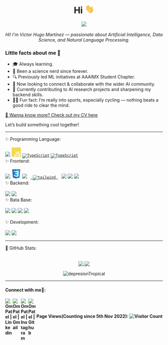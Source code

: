<h1 align="center">Hi <img src="https://raw.githubusercontent.com/ABSphreak/ABSphreak/master/gifs/Hi.gif" width="30px"></h1>
<p align="center">
  <a href="https://github.com/Ratheshan03/readme-typing-svg"><img src="https://readme-typing-svg.herokuapp.com?lines=Science+Enthusiast;Student+Chapter+AAAIMX;Machine+Learning+Leader;AI+reaserch;Cycling&center=true&width=500&height=50"></a>
</p>

<p align="center">
  <em>
    Hi! I'm Victor Hugo Martínez — passionate about Artificial Intelligence, Data Science, and Natural Language Processing.
  </em>

</p>

<h3>Little facts about me 🧑</h3>

- 🎓 Always learning.
- 🧞 Been a science nerd since forever.
- 🔍 Previously led ML initiatives at AAAIMX Student Chapter.
- 🤝 Now looking to connect & collaborate with the wider AI community.
- 🧠 Currently contributing to AI research projects and sharpening my backend skills.
- 🚴‍♂️ Fun fact: I’m really into sports, especially cycling — nothing beats a good ride to clear the mind.

[📄 Wanna know more? Check out my CV here](https://hugocv.onrender.com)

Let’s build something cool together! 
<br>

---


<summary>
  ✨ Programming Language:
</summary>
   <br>
<code><a href="https://www.oracle.com/java/" target="_blank"><img height="30" src="https://www.vectorlogo.zone/logos/java/java-icon.svg"></a></code>
<code><a href="https://www.javascript.com/" target="_blank"><img height="30" src="https://raw.githubusercontent.com/devicons/devicon/master/icons/javascript/javascript-plain.svg"></a></code>
<code><a href="https://www.typescriptlang.org/" target="_blank"><img height="30" src="https://www.vectorlogo.zone/logos/typescriptlang/typescriptlang-icon.svg" alt="TypeScript"></a></code>
<code><a href="https://www.python.org" target="_blank"><img height="30" src="https://www.vectorlogo.zone/logos/python/python-icon.svg" alt="TypeScript"></a></code>

<br>
<summary>
  ✨ Frontend:
</summary>
<br>
<code><a href="https://www.w3schools.com/html/" target="_blank"><img height="30" src="https://www.vectorlogo.zone/logos/w3_html5/w3_html5-icon.svg"></a></code>
<code><a href="https://www.w3schools.com/css/" target="_blank"><img height="30" src="https://raw.githubusercontent.com/devicons/devicon/master/icons/css3/css3-original.svg"></a></code>
<code><a href="https://getbootstrap.com/" target="_blank"><img height="30" src="https://upload.wikimedia.org/wikipedia/commons/thumb/b/b2/Bootstrap_logo.svg/512px-Bootstrap_logo.svg.png?20210507000024"></a></code>
 <code> <a href="https://tailwindcss.com/" target="_blank"> <img src="https://www.vectorlogo.zone/logos/tailwindcss/tailwindcss-icon.svg" alt="tailwind" height="30"/> </a> </code>
<code><a href="https://nodejs.org/en/" target="_blank"><img height="30" src="https://www.vectorlogo.zone/logos/nodejs/nodejs-icon.svg"></a></code>
<code><a href="https://nuxt.com" target="_blank"><img height="30" src="https://www.vectorlogo.zone/logos/nuxtjs/nuxtjs-icon.svg"></a></code>
<code><a href="https://vuejs.org" target="_blank"><img height="30" src="https://www.vectorlogo.zone/logos/vuejs/vuejs-icon.svg"></a></code>

<br>
<summary>
  ✨ Backend:
</summary>
<br>
<code><a href="https://www.djangoproject.com" target="_blank"><img height="30" src="https://static.djangoproject.com/img/logos/django-logo-negative.svg"></a></code>
<code><a href="https://fastapi.tiangolo.com" target="_blank"><img height="30" src="https://fastapi.tiangolo.com/img/logo-margin/logo-teal.png"></a></code>

<br>
<summary>
  ✨ Bata Base:
</summary>
<br>
<code><a href="https://www.mongodb.com/es" target="_blank"><img height="30" src="https://www.vectorlogo.zone/logos/mongodb/mongodb-icon.svg"></a></code>
<code><a href="https://dbeaver.io" target="_blank"><img height="30" src="https://upload.wikimedia.org/wikipedia/commons/thumb/b/b5/DBeaver_logo.svg/256px-DBeaver_logo.svg.png?20210313151619"></a></code>
<code><a href="https://neo4j.com" target="_blank"><img height="30" src="https://vertigo.com.br/wp-content/uploads/2023/08/neo4j-768x384.png"></a></code>
<code><a href="https://www.mysql.com/products/workbench/" target="_blank"><img height="30" src="https://www.vectorlogo.zone/logos/mysql/mysql-ar21.svg"></a></code>
<br>
<br>
<summary>
  ✨ Development:
</summary>
<br>
<code><a href="https://git-scm.com/" target="_blank"><img height="30" src="https://www.vectorlogo.zone/logos/git-scm/git-scm-icon.svg"></a></code>
<code><a href="https://github.com" target="_blank"><img height="30" src="https://www.vectorlogo.zone/logos/github/github-icon.svg"></a></code>

<br>



---


<summary>
 📔 GitHub Stats:
</summary>
<br>
<p align="center">
  <a href="https://github.com/depresionTropical">
    <img align="center"  height="175px" src="https://github-readme-stats.vercel.app/api?username=depresionTropical&show_icons=true&hide_border=true&title_color=94b4a4&amp&icon_color=FFFFFF&amp&text_color=FFFFFF&amp&bg_color=000000&count_private=true&include_all_commits=true"/>
  </a>
  <a href="https://github.com/depresionTropical">
    <img align="center" height="175px"  src="https://github-readme-stats.vercel.app/api/top-langs/?username=depresionTropical&text_color=FFFFFF&bg_color=000000&title_color=94b4a4&langs_count=15&layout=compact&hide_border=true" />
  </a>
</p>
  <p align="center"><img align="center" src="https://github-readme-streak-stats.herokuapp.com/?user=depresionTropical&text_color=FFFFFF&bg_color=000000&title_color=94b4a4&langs_count=15&layout=compact&hide_border=true" alt="depresionTropical" /></p>


---

<h4> Connect with me🤝: <h4>
  </hr>
  
  <a href="https://www.linkedin.com/in/vic-hugo-mart/">
   <img align="left" alt=" Om Patel | Linkedin" width="24px" src="https://www.vectorlogo.zone/logos/linkedin/linkedin-icon.svg" />
  </a>
  <a href="hugov824@gmail.com">
    <img align="left" alt="Om Patel | Gmail" width="26px" src="https://www.vectorlogo.zone/logos/gmail/gmail-icon.svg" />
  </a>
  <a href="https://www.instagram.com/triste.durazno/">
    <img align="left" alt="Om Patel | Instagram" width="24px" src="https://www.vectorlogo.zone/logos/instagram/instagram-icon.svg" />
  </a>
   <a href="https://github.com/depresionTropical">
    <img align="left" alt="Om Patel | Github" width="26px" src="https://www.vectorlogo.zone/logos/github/github-tile.svg" />
  </a>
  <!-- <a href="https://portfoliobyom.netlify.app/">
    <img align="left" alt="Om Patel | Portfolio" width="26px" src="https://www.svgrepo.com/show/474386/internet.svg" />
  </a> -->
  <br>
  
<br>

**Page Views**(Counting since 5th Nov 2022): ![Visitor Count](https://profile-counter.glitch.me/depresionTropical/count.svg)
